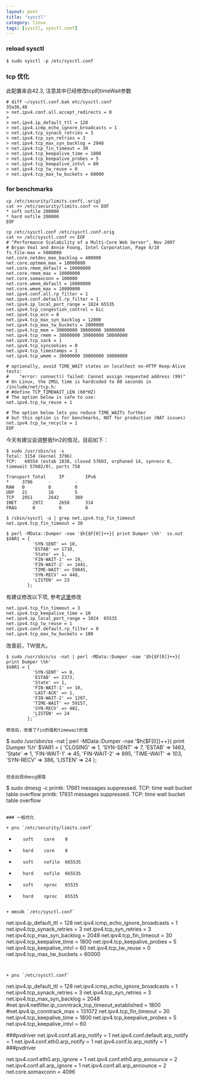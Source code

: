 ```yaml
---
layout: post
title: "sysctl"
category: linux
tags: [sysctl, sysctl.conf]
---
```


### reload sysctl

```
$ sudo sysctl -p /etc/sysctl.conf
```


### tcp 优化

此配置来自42.3, 注意其中已经修改tcp的timeWait参数

```
# diff ~/sysctl.conf.bak etc/sysctl.conf 
35a36,48
> net.ipv4.conf.all.accept_redirects = 0
> 
> net.ipv4.ip_default_ttl = 128
> net.ipv4.icmp_echo_ignore_broadcasts = 1
> net.ipv4.tcp_synack_retries = 3
> net.ipv4.tcp_syn_retries = 3
> net.ipv4.tcp_max_syn_backlog = 2048
> net.ipv4.tcp_fin_timeout = 30
> net.ipv4.tcp_keepalive_time = 1800
> net.ipv4.tcp_keepalive_probes = 5
> net.ipv4.tcp_keepalive_intvl = 60
> net.ipv4.tcp_tw_reuse = 0
> net.ipv4.tcp_max_tw_buckets = 60000
```


### for benchmarks

```
cp /etc/security/limits.conf{,.orig}
cat >> /etc/security/limits.conf << EOF
* soft nofile 200000
* hard nofile 200000
EOF
```

```
cp /etc/sysctl.conf /etc/sysctl.conf.orig
cat >> /etc/sysctl.conf << EOF
# "Performance Scalability of a Multi-Core Web Server", Nov 2007
# Bryan Veal and Annie Foong, Intel Corporation, Page 4/10
fs.file-max = 5000000
net.core.netdev_max_backlog = 400000
net.core.optmem_max = 10000000
net.core.rmem_default = 10000000
net.core.rmem_max = 10000000
net.core.somaxconn = 100000
net.core.wmem_default = 10000000
net.core.wmem_max = 10000000
net.ipv4.conf.all.rp_filter = 1
net.ipv4.conf.default.rp_filter = 1
net.ipv4.ip_local_port_range = 1024 65535
net.ipv4.tcp_congestion_control = bic
net.ipv4.tcp_ecn = 0
net.ipv4.tcp_max_syn_backlog = 12000
net.ipv4.tcp_max_tw_buckets = 2000000
net.ipv4.tcp_mem = 30000000 30000000 30000000
net.ipv4.tcp_rmem = 30000000 30000000 30000000
net.ipv4.tcp_sack = 1
net.ipv4.tcp_syncookies = 0
net.ipv4.tcp_timestamps = 1
net.ipv4.tcp_wmem = 30000000 30000000 30000000    

# optionally, avoid TIME_WAIT states on localhost no-HTTP Keep-Alive tests:
#    "error: connect() failed: Cannot assign requested address (99)"
# On Linux, the 2MSL time is hardcoded to 60 seconds in /include/net/tcp.h:
# #define TCP_TIMEWAIT_LEN (60*HZ)
# The option below is safe to use:
net.ipv4.tcp_tw_reuse = 1

# The option below lets you reduce TIME_WAITs further
# but this option is for benchmarks, NOT for production (NAT issues)
net.ipv4.tcp_tw_recycle = 1
EOF
```

今天有建议说调整我fin2的情况，目前如下：

```
$ sudo /usr/sbin/ss -s
Total: 3154 (kernel 3796)
TCP:   60554 (estab 1838, closed 57603, orphaned 14, synrecv 0, timewait 57602/0), ports 758

Transport Total     IP        IPv6
*     3796      -         -        
RAW   0         0         0        
UDP   21        16        5        
TCP   2951      2642      309      
INET      2972      2658      314      
FRAG      0         0         0     

$ /sbin/sysctl -a | grep net.ipv4.tcp_fin_timeout
net.ipv4.tcp_fin_timeout = 30

$ perl -MData::Dumper -nae '$h{$F[0]}++}{ print Dumper \%h'  ss.out 
$VAR1 = {
          'SYN-SENT' => 10,
          'ESTAB' => 1710,
          'State' => 1,
          'FIN-WAIT-1' => 19,
          'FIN-WAIT-2' => 1441,
          'TIME-WAIT' => 59045,
          'SYN-RECV' => 448,
          'LISTEN' => 23
        };
```

有建议修改以下项,  参考[这里](http://blog.chinaunix.net/uid-10915175-id-3589455.html)修改

```
net.ipv4.tcp_fin_timeout = 3
net.ipv4.tcp_keepalive_time = 10
net.ipv4.ip_local_port_range = 1024  65535
net.ipv4.tcp_tw_reuse = 1
net.ipv4.conf.default.rp_filter = 0
net.ipv4.tcp_max_tw_buckets = 100
```

改善前，TW很大。

```
$ sudo /usr/sbin/ss -nat | perl -MData::Dumper -nae '$h{$F[0]}++}{ print Dumper \%h'
$VAR1 = {
          'SYN-SENT' => 8,
          'ESTAB' => 2373,
          'State' => 1,
          'FIN-WAIT-1' => 10,
          'LAST-ACK' => 1,
          'FIN-WAIT-2' => 1207,
          'TIME-WAIT' => 59157,
          'SYN-RECV' => 402,
          'LISTEN' => 24
        };``

修改后，改善了fin的值和timewait的值

```
$ sudo /usr/sbin/ss -nat | perl -MData::Dumper -nae '$h{$F[0]}++}{ print Dumper \%h'
$VAR1 = {
          'CLOSING' => 1,
          'SYN-SENT' => 7,
          'ESTAB' => 1463,
          'State' => 1,
          'FIN-WAIT-1' => 45,
          'FIN-WAIT-2' => 895,
          'TIME-WAIT' => 103,
          'SYN-RECV' => 386,
          'LISTEN' => 24
        };
```

但会出现dmesg报错

```
 $ sudo dmesg -c
printk: 17661 messages suppressed.
TCP: time wait bucket table overflow
printk: 17931 messages suppressed.
TCP: time wait bucket table overflow
```

### 一般优化

+ pns `/etc/security/limits.conf`

```
*        soft    core    0
*        hard    core    0
*        soft    nofile  665535
*        hard    nofile  665535
*        soft    nproc   65535
*        hard    nproc   65535
```

+ mmsdk `/etc/sysctl.conf`

```
net.ipv4.ip_default_ttl = 128
net.ipv4.icmp_echo_ignore_broadcasts = 1
net.ipv4.tcp_synack_retries = 3
net.ipv4.tcp_syn_retries = 3
net.ipv4.tcp_max_syn_backlog = 2048
net.ipv4.tcp_fin_timeout = 30
net.ipv4.tcp_keepalive_time = 1800
net.ipv4.tcp_keepalive_probes = 5
net.ipv4.tcp_keepalive_intvl = 60
net.ipv4.tcp_tw_reuse = 0
net.ipv4.tcp_max_tw_buckets = 60000
```


+ pns `/etc/sysctl.conf`

```
net.ipv4.ip_default_ttl = 128
net.ipv4.icmp_echo_ignore_broadcasts = 1
net.ipv4.tcp_synack_retries = 3
net.ipv4.tcp_syn_retries = 3
net.ipv4.tcp_max_syn_backlog = 2048
#net.ipv4.netfilter.ip_conntrack_tcp_timeout_established = 1800
#net.ipv4.ip_conntrack_max  =  131072
net.ipv4.tcp_fin_timeout = 30
net.ipv4.tcp_keepalive_time = 1800
net.ipv4.tcp_keepalive_probes = 5
net.ipv4.tcp_keepalive_intvl = 60

###pvdriver<begin>
net.ipv4.conf.all.arp_notify = 1
net.ipv4.conf.default.arp_notify = 1
net.ipv4.conf.eth0.arp_notify = 1
net.ipv4.conf.lo.arp_notify = 1
###pvdriver<end>

net.ipv4.conf.eth0.arp_ignore = 1
net.ipv4.conf.eth0.arp_announce = 2
net.ipv4.conf.all.arp_ignore = 1
net.ipv4.conf.all.arp_announce = 2
net.core.somaxconn = 4096
```
